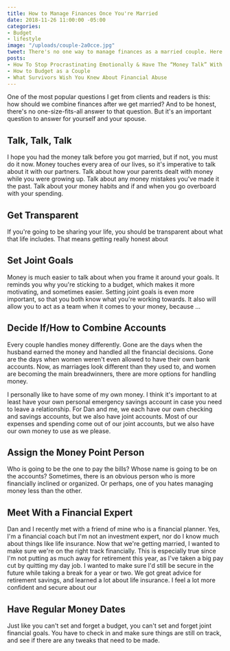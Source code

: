```yaml
---
title: How to Manage Finances Once You're Married
date: 2018-11-26 11:00:00 -05:00
categories:
- Budget
- lifestyle
image: "/uploads/couple-2a0cce.jpg"
tweet: There's no one way to manage finances as a married couple. Here are your options.
posts:
- How To Stop Procrastinating Emotionally & Have The “Money Talk” With Your S.O.
- How to Budget as a Couple
- What Survivors Wish You Knew About Financial Abuse
---
```


One of the most popular questions I get from clients and readers is this: how should we combine finances after we get married? And to be honest, there's no one-size-fits-all answer to that question. But it's an important question to answer for yourself and your spouse. 

## Talk, Talk, Talk

I hope you had the money talk before you got married, but if not, you must do it now. Money touches every area of our lives, so it's imperative to talk about it with our partners. Talk about how your parents dealt with money while you were growing up. Talk about any money mistakes you've made it the past. Talk about your money habits and if and when you go overboard with your spending. 

## Get Transparent

If you're going to be sharing your life, you should be transparent about what that life includes. That means getting really honest about

## Set Joint Goals

Money is much easier to talk about when you frame it around your goals. It reminds you why you're sticking to a budget, which makes it more motivating, and sometimes easier. Setting joint goals is even more important, so that you both know what you're working towards. It also will allow you to act as a team when it comes to your money, because ... 

## Decide If/How to Combine Accounts

Every couple handles money differently. Gone are the days when the husband earned the money and handled all the financial decisions. Gone are the days when women weren't even allowed to have their own bank accounts. Now, as marriages look different than they used to, and women are becoming the main breadwinners, there are more options for handling money.

I personally like to have some of my own money. I think it's important to at least have your own personal emergency savings account in case you need to leave a relationship. For Dan and me, we each have our own checking and savings accounts, but we also have joint accounts. Most of our expenses and spending come out of our joint accounts, but we also have our own money to use as we please. 

## Assign the Money Point Person

Who is going to be the one to pay the bills? Whose name is going to be on the accounts? Sometimes, there is an obvious person who is more financially inclined or organized. Or perhaps, one of you hates managing money less than the other. 

## Meet With a Financial Expert

Dan and I recently met with a friend of mine who is a financial planner. Yes, I'm a financial coach but I'm not an investment expert, nor do I know much about things like life insurance. Now that we're getting married, I wanted to make sure we're on the right track financially. This is especially true since I'm not putting as much away for retirement this year, as I've taken a big pay cut by quitting my day job. I wanted to make sure I'd still be secure in the future while taking a break for a year or two. We got great advice for retirement savings, and learned a lot about life insurance. I feel a lot more confident and secure about our

## Have Regular Money Dates

Just like you can't set and forget a budget, you can't set and forget joint financial goals. You have to check in and make sure things are still on track, and see if there are any tweaks that need to be made.